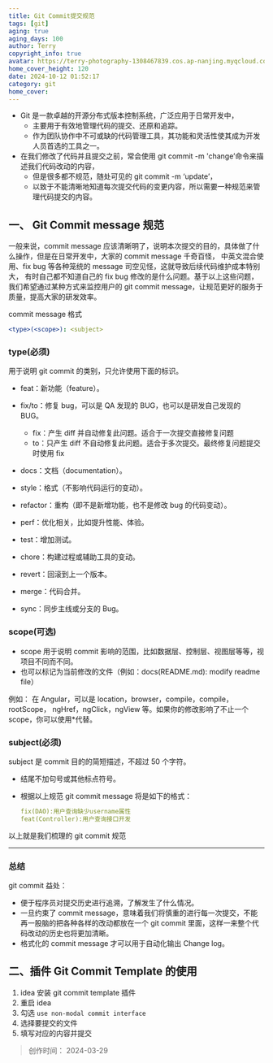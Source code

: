 ```yaml
---
title: Git Commit提交规范
tags: [git]
aging: true
aging_days: 100
author: Terry
copyright_info: true
avatar: https://terry-photography-1308467839.cos.ap-nanjing.myqcloud.com/icon/logo.svg
home_cover_height: 120
date: 2024-10-12 01:52:17
category: git
home_cover:
---
```


- Git 是一款卓越的开源分布式版本控制系统，广泛应用于日常开发中，
  - 主要用于有效地管理代码的提交、还原和追踪。
  - 作为团队协作中不可或缺的代码管理工具，其功能和灵活性使其成为开发人员首选的工具之一。
- 在我们修改了代码并且提交之前，常会使用 git commit -m 'change’命令来描述我们代码改动的内容，
  - 但是很多都不规范，随处可见的 git commit -m ‘update’，
  - 以致于不能清晰地知道每次提交代码的变更内容，所以需要一种规范来管理代码提交的内容。

## 一、 Git Commit message 规范

一般来说，commit message 应该清晰明了，说明本次提交的目的，具体做了什么操作，但是在日常开发中，大家的 commit message 千奇百怪，
中英文混合使用、fix bug 等各种笼统的 message 司空见怪，这就导致后续代码维护成本特别大，
有时自己都不知道自己的 fix bug 修改的是什么问题。基于以上这些问题，
我们希望通过某种方式来监控用户的 git commit message，让规范更好的服务于质量，提高大家的研发效率。

commit message 格式

```yaml
<type>(<scope>): <subject>
```

### type(必须)

用于说明 git commit 的类别，只允许使用下面的标识。

- feat：新功能（feature）。
- fix/to：修复 bug，可以是 QA 发现的 BUG，也可以是研发自己发现的 BUG。

  - fix：产生 diff 并自动修复此问题。适合于一次提交直接修复问题
  - to：只产生 diff 不自动修复此问题。适合于多次提交。最终修复问题提交时使用 fix

- docs：文档（documentation）。
- style：格式（不影响代码运行的变动）。
- refactor：重构（即不是新增功能，也不是修改 bug 的代码变动）。
- perf：优化相关，比如提升性能、体验。
- test：增加测试。
- chore：构建过程或辅助工具的变动。
- revert：回滚到上一个版本。
- merge：代码合并。
- sync：同步主线或分支的 Bug。

### scope(可选)

- scope 用于说明 commit 影响的范围，比如数据层、控制层、视图层等等，视项目不同而不同。
- 也可以标记为当前修改的文件（例如：docs(README.md): modify readme file）

例如：
在 Angular，可以是 location，browser，compile，compile，rootScope，
ngHref，ngClick，ngView 等。如果你的修改影响了不止一个 scope，你可以使用\*代替。

### subject(必须)

subject 是 commit 目的的简短描述，不超过 50 个字符。

- 结尾不加句号或其他标点符号。
- 根据以上规范 git commit message 将是如下的格式：

  ```yaml
  fix(DAO):用户查询缺少username属性
  feat(Controller):用户查询接口开发
  ```

以上就是我们梳理的 git commit 规范

---

### 总结

git commit 益处：

- 便于程序员对提交历史进行追溯，了解发生了什么情况。
- 一旦约束了 commit message，意味着我们将慎重的进行每一次提交，不能再一股脑的把各种各样的改动都放在一个 git
  commit 里面，这样一来整个代码改动的历史也将更加清晰。
- 格式化的 commit message 才可以用于自动化输出 Change log。

## 二、插件 Git Commit Template 的使用

1. idea 安装 git commit template 插件
2. 重启 idea
3. 勾选 `use non-modal commit interface`
4. 选择要提交的文件
5. 填写对应的内容并提交

> 创作时间： 2024-03-29
